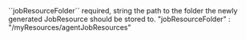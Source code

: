 <tr>
<td>``jobResourceFolder``</td>
<td>required, string</td>
<td>the path to the folder the newly generated JobResource should be stored to.</td>
<td> "jobResourceFolder" : "/myResources/agentJobResources"</td>
<td></td>
</tr>
